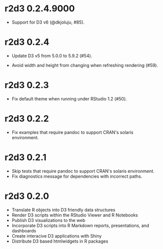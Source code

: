 # r2d3 0.2.4.9000

- Support for D3 v6 (@dkjoluju, #85).

# r2d3 0.2.4

- Update D3 v5 from 5.0.0 to 5.9.2 (#54).

- Avoid width and height from changing when refreshing rendering (#59).

# r2d3 0.2.3

- Fix default theme when running under RStudio 1.2 (#50).

# r2d3 0.2.2

- Fix examples that require pandoc to support CRAN's solaris environment.

# r2d3 0.2.1

- Skip tests that require pandoc to support CRAN's solaris environment.
- Fix diagnostics message for dependencies with incorrect paths.

# r2d3 0.2.0

- Translate R objects into D3 friendly data structures
- Render D3 scripts within the RStudio Viewer and R Notebooks
- Publish D3 visualizations to the web
- Incorporate D3 scripts into R Markdown reports, presentations, and dashboards
- Create interacive D3 applications with Shiny
- Distribute D3 based htmlwidgets in R packages